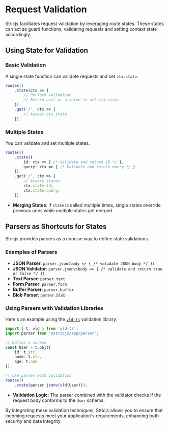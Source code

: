 # Request Validation

Stricjs facilitates request validation by leveraging route states. These states can act as guard functions, validating requests and setting context state accordingly.

## Using State for Validation

### Basic Validation

A single state function can validate requests and set `ctx.state`.

```ts
routes()
    .state(ctx => {
        // Perform validation
        // Return null or a value to set ctx.state
    })
    .get('/', ctx => {
        // Access ctx.state
    });
```

### Multiple States

You can validate and set multiple states.

```ts
routes()
    .state({
        id: ctx => { /* Validate and return ID */ },
        query: ctx => { /* Validate and return query */ }
    })
    .get('/', ctx => {
        // Access states
        ctx.state.id;
        ctx.state.query;
    });
```

- **Merging States**: If `state` is called multiple times, single states override previous ones while multiple states get merged.

## Parsers as Shortcuts for States

Stricjs provides parsers as a concise way to define state validations.

### Examples of Parsers

- **JSON Parser**: `parser.json(body => { /* validate JSON body */ })`
- **JSON Validator**: `parser.jsonv(body => { /* validate and return true or false */ })`
- **Text Parser**: `parser.text`
- **Form Parser**: `parser.form`
- **Buffer Parser**: `parser.buffer`
- **Blob Parser**: `parser.blob`

### Using Parsers with Validation Libraries

Here's an example using the [`vld-ts`](//npmjs.com/package/vld-ts) validation library:

```ts
import { t, vld } from 'vld-ts';
import parser from '@stricjs/app/parser';

// Define a schema
const User = t.obj({
    id: t.str,
    name: t.str,
    age: t.num
});

// Use parser with validation
routes()
    .state(parser.jsonv(vld(User)));
```

- **Validation Logic**: The parser combined with the validator checks if the request body conforms to the `User` schema.

By integrating these validation techniques, Stricjs allows you to ensure that incoming requests meet your application's requirements, enhancing both security and data integrity.

